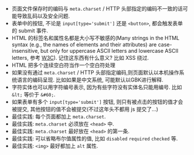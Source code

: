 * 页面文件保存时的编码与 `meta.charset` / HTTP 头部指定的编码不一致的话可能导致乱码以及安全问题.
* 表单中的按钮, 不论是 `input[type='submit']` 还是 `<button>`, 都会触发表单的 submit 事件.
* HTML 的标签名和属性名都是大小写不敏感的(Many strings in the HTML syntax (e.g., the names of elements and their attributes) are case-insensitive, but only for uppercase ASCII letters and lowercase ASCII letters, 参考 [W3C](https://www.w3.org/TR/html5/syntax.html)). 记住这东西有什么意义? 比如 XSS 绕过.
* HTML 把多个连续空白符当作一个空白符处理
* 如果没有通过 `meta.charset` / HTTP 头部指定编码,则页面默认以本机操作系统语言的编码呈现. 比如如果是中文系统, 可能默认以GBK进行解释.
* 字符实体也可以用字符编号表示, 因为有些字符没有实体名只能用编号. 比如 `&lt;` 等价于 `&#60;`.
* 如果表单有多个 `input[type='submit']` 按钮, 则只有被点击的按钮的值才会被提交, 其他按钮的值不会被提交(不过这年头不都用 js 提交了...)
* 最佳实践: 每个页面都加上 `meta.charset`.
* 最佳实践: `meta.charset` 必须放在 `<head>` 中.
* 最佳实践: `meta.charset` 最好放在 `<head>` 的第一条.
* 最佳实践: 可以省略布尔值属性的值, 比如 `disabled` `required` `checked` 等.
* 最佳实践: `<img>` 最好都加上 `alt` 属性.

